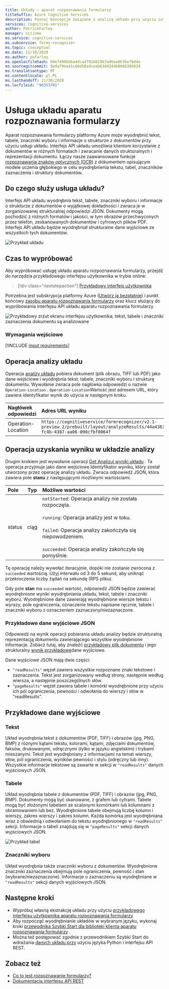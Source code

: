 ```yaml
---
title: Układy — aparat rozpoznawania formularzy
titleSuffix: Azure Cognitive Services
description: Poznaj koncepcje związane z analizą układu przy użyciu interfejsu API rozpoznawania i limitów.
services: cognitive-services
author: PatrickFarley
manager: nitinme
ms.service: cognitive-services
ms.subservice: forms-recognizer
ms.topic: conceptual
ms.date: 11/18/2020
ms.author: pafarley
ms.openlocfilehash: 60ef490bbba4dca4f01b82967ad6ea8636e7bd4e
ms.sourcegitcommit: 9eda79ea41c60d58a4ceab63d424d6866b38b82d
ms.translationtype: MT
ms.contentlocale: pl-PL
ms.lasthandoff: 11/30/2020
ms.locfileid: "96353701"
---
```

# <a name="form-recognizer-layout-service"></a>Usługa układu aparatu rozpoznawania formularzy

Aparat rozpoznawania formularzy platformy Azure może wyodrębnić tekst, tabele, znaczniki wyboru i informacje o strukturze z dokumentów przy użyciu usługi układu. Interfejs API układu umożliwia klientom korzystanie z dokumentów w różnych formatach i zwracanie danych strukturalnych i reprezentacji dokumentu. Łączy nasze zaawansowane funkcje [rozpoznawania znaków optycznych (OCR)](../computer-vision/concept-recognizing-text.md) z dokumentem opisującym modele uczenia głębokiego w celu wyodrębnienia tekstu, tabel, znaczników zaznaczenia i struktury dokumentów. 

## <a name="what-does-the-layout-service-do"></a>Do czego służy usługa układu?

Interfejs API układu wyodrębnia tekst, tabele, znaczniki wyboru i informacje o strukturze z dokumentów o wyjątkowej dokładności i zwraca je w zorganizowanej strukturalnej odpowiedzi JSON. Dokumenty mogą pochodzić z różnych formatów i jakości, w tym obrazów przechwyconych przez telefon, zeskanowanych dokumentów i cyfrowych plików PDF. Interfejs API układu będzie wyodrębniał strukturalne dane wyjściowe ze wszystkich tych dokumentów.

![Przykład układu](./media/layout-tool-example.JPG)

## <a name="try-it-out"></a>Czas to wypróbować

Aby wypróbować usługę układu aparatu rozpoznawania formularzy, przejdź do narzędzia przykładowego interfejsu użytkownika w trybie online:

> [!div class="nextstepaction"]
> [Przykładowy interfejs użytkownika](https://fott-preview.azurewebsites.net/)

Potrzebna jest subskrypcja platformy Azure ([Utwórz ją bezpłatnie](https://azure.microsoft.com/free/cognitive-services)) i punkt końcowy [zasobu aparatu rozpoznawania formularzy](https://ms.portal.azure.com/#create/Microsoft.CognitiveServicesFormRecognizer) oraz klucz służący do wypróbowania interfejsu API układu aparatu rozpoznawania formularzy. 

![Przykładowy zrzut ekranu interfejsu użytkownika; tekst, tabele i znaczniki zaznaczenia dokumentu są analizowane](./media/analyze-layout.png)

### <a name="input-requirements"></a>Wymagania wejściowe 

[!INCLUDE [input requirements](./includes/input-requirements-receipts.md)]

## <a name="the-analyze-layout-operation"></a>Operacja analizy układu

Operacja [analizy układu](https://westcentralus.dev.cognitive.microsoft.com/docs/services/form-recognizer-api-v2-1-preview-2/operations/AnalyzeLayoutAsync) pobiera dokument (plik obrazu, TIFF lub PDF) jako dane wejściowe i wyodrębnia tekst, tabele, znaczniki wyboru i strukturę dokumentu. Wywołanie zwraca pole nagłówka odpowiedzi o nazwie `Operation-Location` . `Operation-Location`Wartość jest adresem URL, który zawiera identyfikator wynik do użycia w następnym kroku.

|Nagłówek odpowiedzi| Adres URL wyniku |
|:-----|:----|
|Operation-Location | `https://cognitiveservice/formrecognizer/v2.1-preview.2/prebuilt/layout/analyzeResults/44a436324-fc4b-4387-aa06-090cfbf0064f` |

## <a name="the-get-analyze-layout-result-operation"></a>Operacja uzyskania wyniku w układzie analizy

Drugim krokiem jest wywołanie operacji [Get Analizuj wyniki układu](https://westcentralus.dev.cognitive.microsoft.com/docs/services/form-recognizer-api-v2-1-preview-2/operations/GetAnalyzeLayoutResult) . Ta operacja przyjmuje jako dane wejściowe Identyfikator wyniku, który został utworzony przez operację analizy układu. Zwraca odpowiedź JSON, która zawiera pole **stanu** z następującymi możliwymi wartościami. 

|Pole| Typ | Możliwe wartości |
|:-----|:----:|:----|
|status | ciąg | `notStarted`: Operacja analizy nie została rozpoczęta.<br /><br />`running`: Operacja analizy jest w toku.<br /><br />`failed`: Operacja analizy zakończyła się niepowodzeniem.<br /><br />`succeeded`: Operacja analizy zakończyła się pomyślnie.|

Tę operację należy wywołać iteracyjnie, dopóki nie zostanie zwrócona z `succeeded` wartością. Użyj interwału od 3 do 5 sekund, aby uniknąć przekroczenia liczby żądań na sekundę (RPS pliku).

Gdy pole **stan** ma `succeeded` wartość, odpowiedź JSON będzie zawierać wyodrębnione wyniki wyodrębniania układu, tekst, tabele i znaczniki wyboru. Wyodrębnione dane zawierają wyodrębnione wiersze tekstu i wyrazy, pole ograniczenia, oznaczenie tekstu napisane ręcznie, tabele i znaczniki wyboru z oznaczeniem zaznaczony/niezaznaczone. 

### <a name="sample-json-output"></a>Przykładowe dane wyjściowe JSON

Odpowiedź na wynik operacji pobierania układu analizy będzie strukturalną reprezentacją dokumentu zawierającego wszystkie wyodrębnione informacje. Zobacz tutaj, aby znaleźć [przykładowy plik dokumentu](https://github.com/Azure-Samples/cognitive-services-REST-api-samples/tree/master/curl/form-recognizer/sample-layout.pdf) i jego strukturalny [wynik przykładowe](https://github.com/Azure-Samples/cognitive-services-REST-api-samples/tree/master/curl/form-recognizer/sample-layout-output.json)dane wyjściowe.

Dane wyjściowe JSON mają dwie części: 
* `"readResults"` węzeł zawiera wszystkie rozpoznane znaki tekstowe i zaznaczenia. Tekst jest zorganizowany według strony, następnie według wiersza, a następnie poszczególnych słów. 
* `"pageResults"` węzeł zawiera tabele i komórki wyodrębnione przy użyciu ich pól ograniczenia, pewności i odwołania do wierszy i słów w "readResults".

## <a name="example-output"></a>Przykładowe dane wyjściowe

### <a name="text"></a>Tekst

Układ wyodrębnia tekst z dokumentów (PDF, TIFF) i obrazów (jpg, PNG, BMP) z różnymi kątami tekstu, kolorami, kątami, zdjęciami dokumentów, faksów, drukowanymi, odręcznymi (tylko w języku angielskim) i trybami mieszanymi. Tekst jest wyodrębniany z informacjami na temat wierszy, słów, pól ograniczenia, wyników pewności i stylu (odręczny lub inny). Wszystkie informacje tekstowe są zawarte w sekcji w `"readResults"` danych wyjściowych JSON. 

### <a name="tables"></a>Tabele

Układ wyodrębnia tabele z dokumentów (PDF, TIFF) i obrazów (jpg, PNG, BMP). Dokumenty mogą być skanowane, z grafem lub cyframi. Tabele mogą być złożonymi tabelami ze scalonymi komórkami lub kolumnami z obramowaniem lub bez. Wyodrębnione tabele obejmują liczbę kolumn i wierszy, zakres wierszy i zakres kolumn. Każda komórka jest wyodrębniana wraz z obwiednią i odwołaniem do tekstu wyodrębnionego w `"readResults"` sekcji. Informacje o tabeli znajdują się w `"pageResults"` sekcji danych wyjściowych JSON. 

![Przykład tabel](./media/tables-example.jpg)

### <a name="selection-marks"></a>Znaczniki wyboru

Układ wyodrębnia także znaczniki wyboru z dokumentów. Wyodrębnione znaczniki zaznaczenia obejmują pole ograniczenia, pewność i stan (wybrane/niezaznaczone). Informacje o zaznaczeniu są wyodrębniane w `"readResults"` sekcji danych wyjściowych JSON. 

## <a name="next-steps"></a>Następne kroki

- Wypróbuj własną ekstrakcję układu przy użyciu [przykładowego interfejsu użytkownika aparatu rozpoznawania formularzy](https://fott-preview.azurewebsites.net/)
- Aby rozpocząć wyodrębnianie układów w wybranym języku, wykonaj kroki [przewodnika Szybki Start dla biblioteki klienta aparatu rozpoznawania formularzy](quickstarts/client-library.md) .
- Można też postępować zgodnie z przewodnikiem Szybki Start do wdrażania [danych układu przy](./QuickStarts/python-layout.md) użyciu języka Python i interfejsu API REST.

## <a name="see-also"></a>Zobacz też

* [Co to jest rozpoznawanie formularzy?](./overview.md)
* [Dokumentacja interfejsu API REST](https://westcentralus.dev.cognitive.microsoft.com/docs/services/form-recognizer-api-v2-1-preview-2/operations/AnalyzeLayoutAsync)
